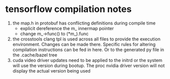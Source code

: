 # tensorflow compilation notes

1. the map.h in protobuf has conflicting definitions during compile time
    * explicit dereference the m_ innermap pointer
    * change m_->func() to (*m_).func
2. the crosstools clang tpl is used across all files to provide the execution environment. Changes can be made there. Specific rules for altering compilation instructions can be fed in here. Or to the generated py file in the .cache/bazel tree
4. cuda video driver updates need to be applied to the initrd or the system will use the version during bootup. The proc nvidia driver version will not display the actual version being used



